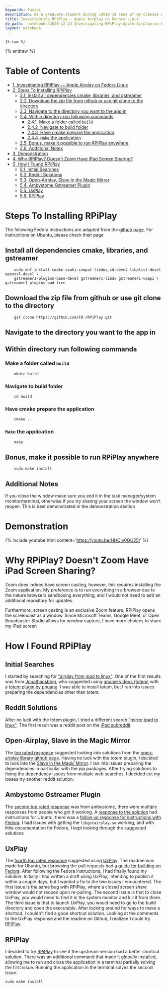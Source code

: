 ```yaml
---
keywords: fastai
description: As a graduate student during COVID-19 some of my classes were online. I found it difficult to share my iPad screen over web conferences. At that time, I did not want to install Zoom because of the numerous <a href='https://thehackernews.com/2020/08/zoom-software-vulnerabilities.html'>security vulnerabilities</a>. Furthermore, the feature of casting my iPad screen was exclusive to Zoom. If I wanted to share my screen in other applications such as Microsoft Teams or Google Meet — I needed an alternative. Over the course of a couple months, I researched and tested multiple methods to cast my iPad screen. This blog post is the fruits of my labor.
title: Investigating RPiPlay — Apple Airplay on Fedora Linux
nb_path: _notebooks/2020-12-23-Investigating-RPiPlay-Apple-Airplay-on-Fedora-Linux.ipynb
layout: notebook
---
```


<!--
#################################################
### THIS FILE WAS AUTOGENERATED! DO NOT EDIT! ###
#################################################
# file to edit: _notebooks/2020-12-23-Investigating-RPiPlay-Apple-Airplay-on-Fedora-Linux.ipynb
-->

<div class="container" id="notebook-container">
        
    {% raw %}
    
<div class="cell border-box-sizing code_cell rendered">

</div>
    {% endraw %}

<div class="cell border-box-sizing text_cell rendered"><div class="inner_cell">
<div class="text_cell_render border-box-sizing rendered_html">
<p><h1>Table of Contents<span class="tocSkip"></span></h1></p>
<div class="toc"><ul class="toc-item"><li><span><a href="#Investigating-RPiPlay-—-Apple-Airplay-on-Fedora-Linux" data-toc-modified-id="Investigating-RPiPlay-—-Apple-Airplay-on-Fedora-Linux-1"><span class="toc-item-num">1&nbsp;&nbsp;</span>Investigating RPiPlay — Apple Airplay on Fedora Linux</a></span></li><li><span><a href="#Steps-To-Installing-RPiPlay" data-toc-modified-id="Steps-To-Installing-RPiPlay-2"><span class="toc-item-num">2&nbsp;&nbsp;</span>Steps To Installing RPiPlay</a></span><ul class="toc-item"><li><span><a href="#Install-all-dependencies-cmake,-libraries,-and-gstreamer" data-toc-modified-id="Install-all-dependencies-cmake,-libraries,-and-gstreamer-2.1"><span class="toc-item-num">2.1&nbsp;&nbsp;</span>Install all dependencies cmake, libraries, and gstreamer</a></span></li><li><span><a href="#Download-the-zip-file-from-github-or-use-git-clone-to-the-directory" data-toc-modified-id="Download-the-zip-file-from-github-or-use-git-clone-to-the-directory-2.2"><span class="toc-item-num">2.2&nbsp;&nbsp;</span>Download the zip file from github or use git clone to the directory</a></span></li><li><span><a href="#Navigate-to-the-directory-you-want-to-the-app-in" data-toc-modified-id="Navigate-to-the-directory-you-want-to-the-app-in-2.3"><span class="toc-item-num">2.3&nbsp;&nbsp;</span>Navigate to the directory you want to the app in</a></span></li><li><span><a href="#Within-directory-run-following-commands" data-toc-modified-id="Within-directory-run-following-commands-2.4"><span class="toc-item-num">2.4&nbsp;&nbsp;</span>Within directory run following commands</a></span><ul class="toc-item"><li><span><a href="#Make-a-folder-called-build" data-toc-modified-id="Make-a-folder-called-build-2.4.1"><span class="toc-item-num">2.4.1&nbsp;&nbsp;</span>Make a folder called <code>build</code></a></span></li><li><span><a href="#Navigate-to-build-folder" data-toc-modified-id="Navigate-to-build-folder-2.4.2"><span class="toc-item-num">2.4.2&nbsp;&nbsp;</span>Navigate to build folder</a></span></li><li><span><a href="#Have-cmake-prepare-the-application" data-toc-modified-id="Have-cmake-prepare-the-application-2.4.3"><span class="toc-item-num">2.4.3&nbsp;&nbsp;</span>Have cmake prepare the application</a></span></li><li><span><a href="#Make-the-application" data-toc-modified-id="Make-the-application-2.4.4"><span class="toc-item-num">2.4.4&nbsp;&nbsp;</span><code>Make</code> the application</a></span></li></ul></li><li><span><a href="#Bonus,-make-it-possible-to-run-RPiPlay-anywhere" data-toc-modified-id="Bonus,-make-it-possible-to-run-RPiPlay-anywhere-2.5"><span class="toc-item-num">2.5&nbsp;&nbsp;</span>Bonus, make it possible to run RPiPlay anywhere</a></span></li><li><span><a href="#Additional-Notes" data-toc-modified-id="Additional-Notes-2.6"><span class="toc-item-num">2.6&nbsp;&nbsp;</span>Additional Notes</a></span></li></ul></li><li><span><a href="#Demonstration" data-toc-modified-id="Demonstration-3"><span class="toc-item-num">3&nbsp;&nbsp;</span>Demonstration</a></span></li><li><span><a href="#Why-RPiPlay?-Doesn't-Zoom-Have-iPad-Screen-Sharing?" data-toc-modified-id="Why-RPiPlay?-Doesn't-Zoom-Have-iPad-Screen-Sharing?-4"><span class="toc-item-num">4&nbsp;&nbsp;</span>Why RPiPlay? Doesn't Zoom Have iPad Screen Sharing?</a></span></li><li><span><a href="#How-I-Found-RPiPlay" data-toc-modified-id="How-I-Found-RPiPlay-5"><span class="toc-item-num">5&nbsp;&nbsp;</span>How I Found RPiPlay</a></span><ul class="toc-item"><li><span><a href="#Initial-Searches" data-toc-modified-id="Initial-Searches-5.1"><span class="toc-item-num">5.1&nbsp;&nbsp;</span>Initial Searches</a></span></li><li><span><a href="#Reddit-Solutions" data-toc-modified-id="Reddit-Solutions-5.2"><span class="toc-item-num">5.2&nbsp;&nbsp;</span>Reddit Solutions</a></span></li><li><span><a href="#Open-Airplay,-Slave-in-the-Magic-Mirror" data-toc-modified-id="Open-Airplay,-Slave-in-the-Magic-Mirror-5.3"><span class="toc-item-num">5.3&nbsp;&nbsp;</span>Open-Airplay, Slave in the Magic Mirror</a></span></li><li><span><a href="#Ambystome-Gstreamer-Plugin" data-toc-modified-id="Ambystome-Gstreamer-Plugin-5.4"><span class="toc-item-num">5.4&nbsp;&nbsp;</span>Ambystome Gstreamer Plugin</a></span></li><li><span><a href="#UxPlay" data-toc-modified-id="UxPlay-5.5"><span class="toc-item-num">5.5&nbsp;&nbsp;</span>UxPlay</a></span></li><li><span><a href="#RPiPlay" data-toc-modified-id="RPiPlay-5.6"><span class="toc-item-num">5.6&nbsp;&nbsp;</span>RPiPlay</a></span></li></ul></li></ul></div>
</div>
</div>
</div>
<div class="cell border-box-sizing text_cell rendered"><div class="inner_cell">
<div class="text_cell_render border-box-sizing rendered_html">
<h1 id="Steps-To-Installing-RPiPlay">Steps To Installing RPiPlay<a class="anchor-link" href="#Steps-To-Installing-RPiPlay"> </a></h1><p>The following Fedora instructions are adapted from the <a href="https://github.com/FD-/RPiPlay#building-on-desktop-linux">github page</a>. For instructions on Ubuntu, please check their page</p>
<h2 id="Install-all-dependencies-cmake,-libraries,-and-gstreamer">Install all dependencies cmake, libraries, and gstreamer<a class="anchor-link" href="#Install-all-dependencies-cmake,-libraries,-and-gstreamer"> </a></h2>
<pre><code>    sudo dnf install cmake avahi-compat-libdns_sd-devel libplist-devel openssl-devel \    
    gstreamer1-plugins-base-devel gstreamer1-libav gstreamer1-vaapi \    gstreamer1-plugins-bad-free</code></pre>
<h2 id="Download-the-zip-file-from-github-or-use-git-clone-to-the-directory">Download the zip file from github or use git clone to the directory<a class="anchor-link" href="#Download-the-zip-file-from-github-or-use-git-clone-to-the-directory"> </a></h2>
<pre><code>    git clone https://github.com/FD-/RPiPlay.git
</code></pre>
<h2 id="Navigate-to-the-directory-you-want-to-the-app-in">Navigate to the directory you want to the app in<a class="anchor-link" href="#Navigate-to-the-directory-you-want-to-the-app-in"> </a></h2><h2 id="Within-directory-run-following-commands">Within directory run following commands<a class="anchor-link" href="#Within-directory-run-following-commands"> </a></h2><h3 id="Make-a-folder-called-build">Make a folder called <code>build</code><a class="anchor-link" href="#Make-a-folder-called-build"> </a></h3>
<pre><code>    mkdir build
</code></pre>
<h3 id="Navigate-to-build-folder">Navigate to build folder<a class="anchor-link" href="#Navigate-to-build-folder"> </a></h3>
<pre><code>    cd build
</code></pre>
<h3 id="Have-cmake-prepare-the-application">Have cmake prepare the application<a class="anchor-link" href="#Have-cmake-prepare-the-application"> </a></h3>
<pre><code>    cmake ..
</code></pre>
<h3 id="Make-the-application"><code>Make</code> the application<a class="anchor-link" href="#Make-the-application"> </a></h3>
<pre><code>    make
</code></pre>
<h2 id="Bonus,-make-it-possible-to-run-RPiPlay-anywhere">Bonus, make it possible to run RPiPlay anywhere<a class="anchor-link" href="#Bonus,-make-it-possible-to-run-RPiPlay-anywhere"> </a></h2>
<pre><code>    sudo make install
</code></pre>
<h2 id="Additional-Notes">Additional Notes<a class="anchor-link" href="#Additional-Notes"> </a></h2><p>If you close the window make sure you end it in the task manager/system monitor/terminal, otherwise if you try sharing your screen the window won’t reopen. This is best demonstrated in the demonstration section</p>

</div>
</div>
</div>
<div class="cell border-box-sizing text_cell rendered"><div class="inner_cell">
<div class="text_cell_render border-box-sizing rendered_html">
<h1 id="Demonstration">Demonstration<a class="anchor-link" href="#Demonstration"> </a></h1><p>{% include youtube.html content='<a href="https://youtu.be/HHCIv0GU25I">https://youtu.be/HHCIv0GU25I</a>' %}</p>

</div>
</div>
</div>
<div class="cell border-box-sizing text_cell rendered"><div class="inner_cell">
<div class="text_cell_render border-box-sizing rendered_html">
<h1 id="Why-RPiPlay?-Doesn't-Zoom-Have-iPad-Screen-Sharing?">Why RPiPlay? Doesn't Zoom Have iPad Screen Sharing?<a class="anchor-link" href="#Why-RPiPlay?-Doesn't-Zoom-Have-iPad-Screen-Sharing?"> </a></h1><p>Zoom does indeed have screen casting, however, this requires installing the Zoom application. My preference is to run everything in a browser due to the nature browsers sandboxing everything, and I would not need to add an additional repository for updates.</p>
<p>Furthermore, screen casting is an exclusive Zoom feature, RPiPlay opens the screencast as a window. Since Microsoft Teams, Google Meet, or Open Broadcaster Studio allows for window capture, I have more choices to share my iPad screen</p>

</div>
</div>
</div>
<div class="cell border-box-sizing text_cell rendered"><div class="inner_cell">
<div class="text_cell_render border-box-sizing rendered_html">
<h1 id="How-I-Found-RPiPlay">How I Found RPiPlay<a class="anchor-link" href="#How-I-Found-RPiPlay"> </a></h1><h2 id="Initial-Searches">Initial Searches<a class="anchor-link" href="#Initial-Searches"> </a></h2><p>I started by searching for <a href="https://duckduckgo.com/?q=airplay+from+ipad+to+linux&amp;t=ffab&amp;ia=web">"airplay from ipad to linux"</a>. One of the first results was from <a href="https://jonathansblog.co.uk/airplay-from-iphone-or-ipad-to-linux">Jonathansblog</a>, who suggested using <a href="https://wiki.gnome.org/Apps/Videos/">gnome videos (totem)</a> with a <a href="https://github.com/phuang/totem-plugin-airplay">totem plugin by phuang</a>. I was able to install totem, but I ran into issues preparing the dependencies other than totem.</p>
<h2 id="Reddit-Solutions">Reddit Solutions<a class="anchor-link" href="#Reddit-Solutions"> </a></h2><p>After no luck with the totem plugin, I tried a different search <a href="https://duckduckgo.com/?q=mirror+ipad+to+linux&amp;t=ffab&amp;ia=web">"mirror ipad to linux"</a>. The first result was a reddit post on the <a href="https://reddit.com/r/ipad/comments/g7suqg/mirroring_ipad_screen_on_linux/">iPad subreddit</a>.</p>
<h2 id="Open-Airplay,-Slave-in-the-Magic-Mirror">Open-Airplay, Slave in the Magic Mirror<a class="anchor-link" href="#Open-Airplay,-Slave-in-the-Magic-Mirror"> </a></h2><p>The <a href="https://reddit.com/r/ipad/comments/g7suqg/mirroring_ipad_screen_on_linux/fomv5as/">top rated response</a> suggested looking into solutions from the <a href="https://github.com/openairplay/open-airplay">open-airplay library github page</a>. Having no luck with the totem plugin, I decided to look into the <a href="https://github.com/espes/Slave-in-the-Magic-Mirror">Slave in the Magic Mirror</a>. I ran into issues preparing the dependencies in particular with the pip packages. After trying solutions to fixing the dependency issues from multiple web searches, I decided cut my losses try another reddit solution.</p>
<h2 id="Ambystome-Gstreamer-Plugin">Ambystome Gstreamer Plugin<a class="anchor-link" href="#Ambystome-Gstreamer-Plugin"> </a></h2><p>The <a href="https://reddit.com/r/ipad/comments/g7suqg/mirroring_ipad_screen_on_linux/foq3lhd/">second top rated response</a> was from ambystome, there were multiple responses from people who got it working. A <a href="https://reddit.com/r/ipad/comments/g7suqg/mirroring_ipad_screen_on_linux/fpipqw2/">response to the solution</a> had instructions for Ubuntu, there was a <a href="https://reddit.com/r/ipad/comments/g7suqg/mirroring_ipad_screen_on_linux/fpng0u2/">follow up response for instructions with Fedora</a>. I had issues with getting the <code>libgstairplay.so</code> working, and with little documentation for Fedora, I kept looking through the suggested solutions</p>
<h2 id="UxPlay">UxPlay<a class="anchor-link" href="#UxPlay"> </a></h2><p>The <a href="https://reddit.com/r/ipad/comments/g7suqg/mirroring_ipad_screen_on_linux/frsn99a/">fourth top rated response</a> suggested using <a href="https://github.com/antimof/UxPlay">UxPlay</a>. The readme was made for Ubuntu, but browsing the pull requests had <a href="https://github.com/antimof/UxPlay/pull/19/commits/58f33ed6dee7ef941dcfe61d23f71074035f7c8a">a guide for building on Fedora</a>. After following the Fedora instructions, I had finally found my solution. Initially I had written a draft using UxPlay, intending to publish it within a couple days, but I wanted a fix to the two issues I encountered. The first issue is the same bug with RPiPlay, where a closed screen share window would not reopen upon re-pairing. The second issue is that to close UxPlay, you would need to find it in the system monitor and kill it from there. The third issue is that to launch UxPlay, you would need to go to the build directory and open the executable. After looking around for ways to make a shortcut, I couldn't find a good shortcut solution. Looking at the comments to the UxPlay response and the readme on Github, I realized I could try <a href="https://github.com/FD-/RPiPlay">RPiPlay</a>.</p>
<h2 id="RPiPlay">RPiPlay<a class="anchor-link" href="#RPiPlay"> </a></h2><p>I decided to try <a href="https://github.com/FD-/RPiPlay">RPiPlay</a> to see if the upstream version had a better shortcut solution. There was an additional command that made it globally installed, allowing me to run and close the application in a terminal partially solving the first issue. Running the application in the terminal solves the second issue.</p>

<pre><code>sudo make install</code></pre>

</div>
</div>
</div>
</div>
 

